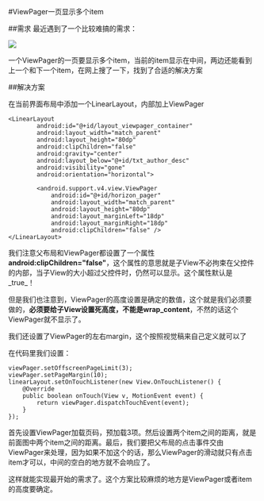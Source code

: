 #ViewPager一页显示多个item

##需求
最近遇到了一个比较难搞的需求：

![](http://ofowf99vj.bkt.clouddn.com/viewpager.png)

一个ViewPager的一页要显示多个item，当前的item显示在中间，两边还能看到上一个和下一个item，在网上搜了一下，找到了合适的解决方案

##解决方案

在当前界面布局中添加一个LinearLayout，内部加上ViewPager

```
<LinearLayout
        android:id="@+id/layout_viewpager_container"
        android:layout_width="match_parent"
        android:layout_height="80dp"
        android:clipChildren="false"
        android:gravity="center"
        android:layout_below="@+id/txt_author_desc"
        android:visibility="gone"
        android:orientation="horizontal">

        <android.support.v4.view.ViewPager
            android:id="@+id/horizon_pager"
            android:layout_width="match_parent"
            android:layout_height="80dp"
            android:layout_marginLeft="18dp"
            android:layout_marginRight="18dp"
            android:clipChildren="false" />
</LinearLayout>
```

我们注意父布局和ViewPager都设置了一个属性**android:clipChildren="false"**，这个属性的意思就是子View不必拘束在父控件的内部，当子View的大小超过父控件时，仍然可以显示。这个属性默认是_true_！

但是我们也注意到，ViewPager的高度设置是确定的数值，这个就是我们必须要做的，**必须要给子View设置死高度，不能是wrap_content**，不然的话这个ViewPager就不显示了。

我们还设置了ViewPager的左右margin，这个按照视觉稿来自己定义就可以了

在代码里我们设置：

```
viewPager.setOffscreenPageLimit(3);
viewPager.setPageMargin(10);
linearLayout.setOnTouchListener(new View.OnTouchListener() {
    @Override
    public boolean onTouch(View v, MotionEvent event) {
        return viewPager.dispatchTouchEvent(event);
    }
});
```

首先设置ViewPager加载页码，预加载3项。然后设置两个item之间的距离，就是前面图中两个item之间的距离。最后，我们要把父布局的点击事件交由ViewPager来处理，因为如果不加这个的话，那么ViewPager的滑动就只有点击item才可以，中间的空白的地方就不会响应了。

这样就能实现最开始的需求了。这个方案比较麻烦的地方是ViewPager或者item的高度要确定。